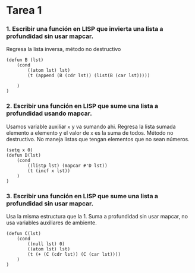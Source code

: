 # Tarea 1

### 1. Escribir una función en LISP que invierta una lista a profundidad sin usar mapcar.
Regresa la lista inversa, método no destructivo
```
(defun B (lst)
	(cond 
		((atom lst) lst)
		(t (append (B (cdr lst)) (list(B (car lst)))))
		
	)
)
```


### 2. Escribir una función en LISP que sume una lista a profundidad usando mapcar.
Usamos variable auxiliar `x` y va sumando ahi. Regresa la lista sumada elemento a elemento
y el valor de `x` es la suma de todos. Método no destructivo. No maneja listas que 
tengan elementos que no sean números.

```
(setq x 0)
(defun D(lst)
	(cond 
		((listp lst) (mapcar #'D lst)) 
		(t (incf x lst))
	)
)
```

### 3. Escribir una función en LISP que sume una lista a profundidad sin usar mapcar.
Usa la misma estructura que la 1. Suma a profundidad sin usar mapcar, no usa variables 
auxiliares de ambiente. 
```
(defun C(lst)
	(cond 
		((null lst) 0)
		((atom lst) lst)
		(t (+ (C (cdr lst)) (C (car lst))))
	)
)
```
